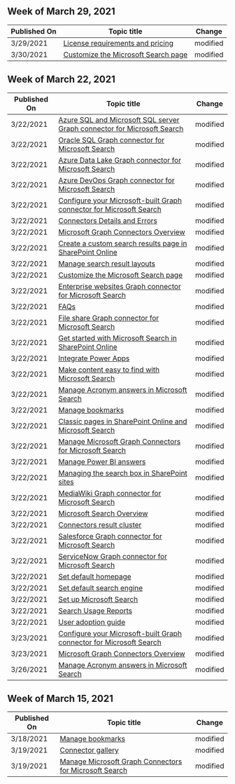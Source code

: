 <!-- This file is generated automatically each week. Changes made to this file will be overwritten.-->



## Week of March 29, 2021


| Published On |Topic title | Change |
|------|------------|--------|
| 3/29/2021 | [License requirements and pricing](/MicrosoftSearch/licensing) | modified |
| 3/30/2021 | [Customize the Microsoft Search page](/MicrosoftSearch/customize-search-page) | modified |


## Week of March 22, 2021


| Published On |Topic title | Change |
|------|------------|--------|
| 3/22/2021 | [Azure SQL and Microsoft SQL server Graph connector for Microsoft Search](/MicrosoftSearch/mssql-connector) | modified |
| 3/22/2021 | [Oracle SQL Graph connector for Microsoft Search](/MicrosoftSearch/oraclesql-connector) | modified |
| 3/22/2021 | [Azure Data Lake Graph connector for Microsoft Search](/MicrosoftSearch/azure-data-lake-connector) | modified |
| 3/22/2021 | [Azure DevOps Graph connector for Microsoft Search](/MicrosoftSearch/azure-devops-connector) | modified |
| 3/22/2021 | [Configure your Microsoft-built Graph connector for Microsoft Search](/MicrosoftSearch/configure-connector) | modified |
| 3/22/2021 | [Connectors Details and Errors](/MicrosoftSearch/connector-details-errors) | modified |
| 3/22/2021 | [Microsoft Graph Connectors Overview](/MicrosoftSearch/connectors-overview) | modified |
| 3/22/2021 | [Create a custom search results page in SharePoint Online](/MicrosoftSearch/create-search-results-pages) | modified |
| 3/22/2021 | [Manage search result layouts](/MicrosoftSearch/customize-results-layout) | modified |
| 3/22/2021 | [Customize the Microsoft Search page](/MicrosoftSearch/customize-search-page) | modified |
| 3/22/2021 | [Enterprise websites Graph connector for Microsoft Search](/MicrosoftSearch/enterprise-web-connector) | modified |
| 3/22/2021 | [FAQs](/MicrosoftSearch/faqs) | modified |
| 3/22/2021 | [File share Graph connector for Microsoft Search](/MicrosoftSearch/fileshare-connector) | modified |
| 3/22/2021 | [Get started with Microsoft Search in SharePoint Online](/MicrosoftSearch/get-started-search-in-sharepoint-online) | modified |
| 3/22/2021 | [Integrate Power Apps](/MicrosoftSearch/integrate-powerapps) | modified |
| 3/22/2021 | [Make content easy to find with Microsoft Search](/MicrosoftSearch/make-content-easy-to-find) | modified |
| 3/22/2021 | [Manage Acronym answers in Microsoft Search](/MicrosoftSearch/manage-acronyms) | modified |
| 3/22/2021 | [Manage bookmarks](/MicrosoftSearch/manage-bookmarks) | modified |
| 3/22/2021 | [Classic pages in SharePoint Online and Microsoft Search](/MicrosoftSearch/manage-classic-spo-pages) | modified |
| 3/22/2021 | [Manage Microsoft Graph Connectors for Microsoft Search](/MicrosoftSearch/manage-connector) | modified |
| 3/22/2021 | [Manage Power BI answers](/MicrosoftSearch/manage-powerbi) | modified |
| 3/22/2021 | [Managing the search box in SharePoint sites](/MicrosoftSearch/manage-spo-search-box) | modified |
| 3/22/2021 | [MediaWiki Graph connector for Microsoft Search](/MicrosoftSearch/mediawiki-connector) | modified |
| 3/22/2021 | [Microsoft Search Overview](/MicrosoftSearch/overview-microsoft-search) | modified |
| 3/22/2021 | [Connectors result cluster](/MicrosoftSearch/result-cluster) | modified |
| 3/22/2021 | [Salesforce Graph connector for Microsoft Search](/MicrosoftSearch/salesforce-connector) | modified |
| 3/22/2021 | [ServiceNow Graph connector for Microsoft Search](/MicrosoftSearch/servicenow-connector) | modified |
| 3/22/2021 | [Set default homepage](/MicrosoftSearch/set-default-homepage) | modified |
| 3/22/2021 | [Set default search engine](/MicrosoftSearch/set-default-search-engine) | modified |
| 3/22/2021 | [Set up Microsoft Search](/MicrosoftSearch/setup-microsoft-search) | modified |
| 3/22/2021 | [Search Usage Reports](/MicrosoftSearch/usage-reports) | modified |
| 3/22/2021 | [User adoption guide](/MicrosoftSearch/user-adoption-guide) | modified |
| 3/23/2021 | [Configure your Microsoft-built Graph connector for Microsoft Search](/MicrosoftSearch/configure-connector) | modified |
| 3/23/2021 | [Microsoft Graph Connectors Overview](/MicrosoftSearch/connectors-overview) | modified |
| 3/26/2021 | [Manage Acronym answers in Microsoft Search](/MicrosoftSearch/manage-acronyms) | modified |


## Week of March 15, 2021


| Published On |Topic title | Change |
|------|------------|--------|
| 3/18/2021 | [Manage bookmarks](/MicrosoftSearch/manage-bookmarks) | modified |
| 3/19/2021 | [Connector gallery](/MicrosoftSearch/connectors-gallery) | modified |
| 3/19/2021 | [Manage Microsoft Graph Connectors for Microsoft Search](/MicrosoftSearch/manage-connector) | modified |
